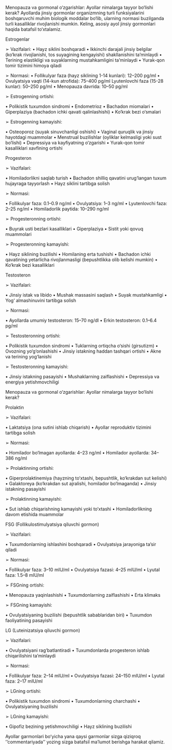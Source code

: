 Menopauza va gormonal o‘zgarishlar: Ayollar nimalarga tayyor bo‘lishi kerak?
Ayollarda jinsiy gormonlar organizmning turli funksiyalarini boshqaruvchi muhim biologik moddalar bo‘lib, ularning normasi buzilganda turli kasalliklar rivojlanishi mumkin. Keling, asosiy ayol jinsiy gormonlari haqida batafsil to‘xtalamiz.

Estrogenlar

➢ Vazifalari:
• Hayz siklini boshqaradi
• Ikkinchi darajali jinsiy belgilar (ko‘krak rivojlanishi, tos suyagining kengayishi) shakllanishini ta’minlaydi
• Terining elastikligi va suyaklarning mustahkamligini ta’minlaydi
• Yurak-qon tomir tizimini himoya qiladi

➢ Normasi:
• Follikulyar faza (hayz siklining 1-14 kunlari): 12–200 pg/ml
• Ovulyatsiya vaqti (14-kun atrofida): 75–400 pg/ml
Lyutenlovchi faza (15-28 kunlar): 50–250 pg/ml
• Menopauza davrida: 10–50 pg/ml

➢ Estrogenning ortishi:

• Polikistik tuxumdon sindromi
• Endometrioz
• Bachadon miomalari
• Giperplaziya (bachadon ichki qavati qalinlashishi)
• Ko‘krak bezi o‘smalari

➢ Estrogenning kamayishi:

• Osteoporoz (suyak sinuvchanligi oshishi)
• Vaginal quruqlik va jinsiy hayotdagi muammolar
• Menstrual buzilishlar (oyliklar kelmasligi yoki sust bo‘lishi)
• Depressiya va kayfiyatning o‘zgarishi
• Yurak-qon tomir kasalliklari xavfining ortishi

Progesteron

➢ Vazifalari:

• Homiladorlikni saqlab turish
• Bachadon shilliq qavatini urug‘langan tuxum hujayraga tayyorlash
• Hayz siklini tartibga solish

➢ Normasi:

• Follikulyar faza: 0.1–0.9 ng/ml
• Ovulyatsiya: 1–3 ng/ml
• Lyutenlovchi faza: 2–25 ng/ml
• Homiladorlik paytida: 10–290 ng/ml

➢ Progesteronning ortishi:

• Buyrak usti bezlari kasalliklari
• Giperplaziya
• Sistit yoki qovuq muammolari

➢ Progesteronning kamayishi:

• Hayz siklining buzilishi
• Homilaning erta tushishi
• Bachadon ichki qavatining yetarlicha rivojlanmasligi (bepushtlikka olib kelishi mumkin)
• Ko‘krak bezi kasalliklari

Testosteron

➢ Vazifalari:

• Jinsiy istak va libido
• Mushak massasini saqlash
• Suyak mustahkamligi
• Yog‘ almashinuvini tartibga solish

➢ Normasi:

• Ayollarda umumiy testosteron: 15–70 ng/dl
• Erkin testosteron: 0.1–6.4 pg/ml

➢ Testosteronning ortishi:

• Polikistik tuxumdon sindromi
• Tuklarning ortiqcha o‘sishi (girsutizm)
• Ovozning yo‘g‘onlashishi
• Jinsiy istakning haddan tashqari ortishi
• Akne va terining yog‘lanishi

➢ Testosteronning kamayishi:

• Jinsiy istakning pasayishi
• Mushaklarning zaiflashishi
• Depressiya va energiya yetishmovchiligi

Menopauza va gormonal o‘zgarishlar: Ayollar nimalarga tayyor bo‘lishi kerak?

Prolaktin

➢ Vazifalari:

• Laktatsiya (ona sutini ishlab chiqarish)
• Ayollar reproduktiv tizimini tartibga solish

➢ Normasi:

• Homilador bo‘lmagan ayollarda: 4–23 ng/ml
• Homilador ayollarda: 34–386 ng/ml

➢ Prolaktinning ortishi:

• Giperprolaktinemiya (hayzning to‘xtashi, bepushtlik, ko‘krakdan sut kelishi)
• Galaktoreya (ko‘krakdan sut ajralishi, homilador bo‘lmaganda)
• Jinsiy istakning pasayishi

➢ Prolaktinning kamayishi:

• Sut ishlab chiqarishning kamayishi yoki to‘xtashi
• Homiladorlikning davom etishida muammolar

FSG (Follikulostimulyatsiya qiluvchi gormon)

➢ Vazifalari:

• Tuxumdonlarning ishlashini boshqaradi
• Ovulyatsiya jarayoniga ta’sir qiladi

➢ Normasi:

• Follikulyar faza: 3–10 mIU/ml
• Ovulyatsiya fazasi: 4–25 mIU/ml
• Lyutal faza: 1.5–8 mIU/ml

➢ FSGning ortishi:

• Menopauza yaqinlashishi
• Tuxumdonlarning zaiflashishi
• Erta klimaks

➢ FSGning kamayishi:

• Ovulyatsiyaning buzilishi (bepushtlik sabablaridan biri)
• Tuxumdon faoliyatining pasayishi

LG (Luteinizatsiya qiluvchi gormon)

➢ Vazifalari:

• Ovulyatsiyani rag‘batlantiradi
• Tuxumdonlarda progesteron ishlab chiqarilishini ta’minlaydi

➢ Normasi:

• Follikulyar faza: 2–14 mIU/ml
• Ovulyatsiya fazasi: 24–150 mIU/ml
• Lyutal faza: 2–17 mIU/ml

➢ LGning ortishi:

• Polikistik tuxumdon sindromi
• Tuxumdonlarning charchashi
• Ovulyatsiyaning buzilishi

➢ LGning kamayishi:

• Gipofiz bezining yetishmovchiligi
• Hayz siklining buzilishi

Ayollar garmonlari boʻyicha yana qaysi garmonlar sizga qiziqroq ʼʼcommentariyadaʼʼ yozing sizga batafsil maʼlumot berishga harakat qilamiz.